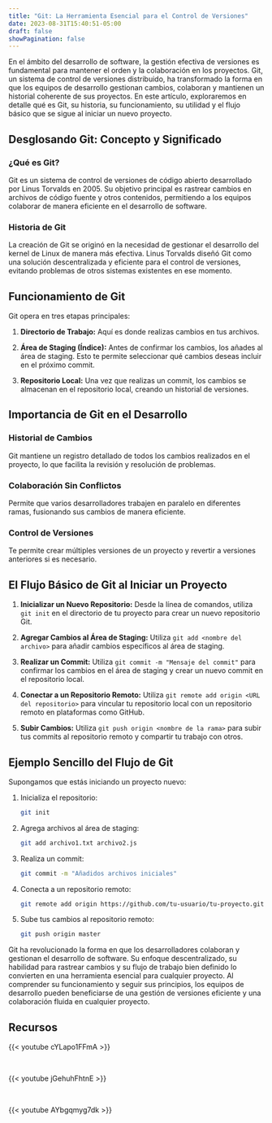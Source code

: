 ```yaml
---
title: "Git: La Herramienta Esencial para el Control de Versiones"
date: 2023-08-31T15:40:51-05:00
draft: false
showPagination: false
---
```


En el ámbito del desarrollo de software, la gestión efectiva de versiones es fundamental para mantener el orden y la colaboración en los proyectos. Git, un sistema de control de versiones distribuido, ha transformado la forma en que los equipos de desarrollo gestionan cambios, colaboran y mantienen un historial coherente de sus proyectos. En este artículo, exploraremos en detalle qué es Git, su historia, su funcionamiento, su utilidad y el flujo básico que se sigue al iniciar un nuevo proyecto.

## Desglosando Git: Concepto y Significado

### ¿Qué es Git?

Git es un sistema de control de versiones de código abierto desarrollado por Linus Torvalds en 2005. Su objetivo principal es rastrear cambios en archivos de código fuente y otros contenidos, permitiendo a los equipos colaborar de manera eficiente en el desarrollo de software.

### Historia de Git

La creación de Git se originó en la necesidad de gestionar el desarrollo del kernel de Linux de manera más efectiva. Linus Torvalds diseñó Git como una solución descentralizada y eficiente para el control de versiones, evitando problemas de otros sistemas existentes en ese momento.

## Funcionamiento de Git

Git opera en tres etapas principales:

1. **Directorio de Trabajo:** Aquí es donde realizas cambios en tus archivos.

2. **Área de Staging (Índice):** Antes de confirmar los cambios, los añades al área de staging. Esto te permite seleccionar qué cambios deseas incluir en el próximo commit.

3. **Repositorio Local:** Una vez que realizas un commit, los cambios se almacenan en el repositorio local, creando un historial de versiones.

## Importancia de Git en el Desarrollo

### Historial de Cambios

Git mantiene un registro detallado de todos los cambios realizados en el proyecto, lo que facilita la revisión y resolución de problemas.

### Colaboración Sin Conflictos

Permite que varios desarrolladores trabajen en paralelo en diferentes ramas, fusionando sus cambios de manera eficiente.

### Control de Versiones

Te permite crear múltiples versiones de un proyecto y revertir a versiones anteriores si es necesario.

## El Flujo Básico de Git al Iniciar un Proyecto

1. **Inicializar un Nuevo Repositorio:** Desde la línea de comandos, utiliza `git init` en el directorio de tu proyecto para crear un nuevo repositorio Git.

2. **Agregar Cambios al Área de Staging:** Utiliza `git add <nombre del archivo>` para añadir cambios específicos al área de staging.

3. **Realizar un Commit:** Utiliza `git commit -m "Mensaje del commit"` para confirmar los cambios en el área de staging y crear un nuevo commit en el repositorio local.

4. **Conectar a un Repositorio Remoto:** Utiliza `git remote add origin <URL del repositorio>` para vincular tu repositorio local con un repositorio remoto en plataformas como GitHub.

5. **Subir Cambios:** Utiliza `git push origin <nombre de la rama>` para subir tus commits al repositorio remoto y compartir tu trabajo con otros.

## Ejemplo Sencillo del Flujo de Git

Supongamos que estás iniciando un proyecto nuevo:

1. Inicializa el repositorio:

   ```bash
   git init
   ```

2. Agrega archivos al área de staging:

   ```bash
   git add archivo1.txt archivo2.js
   ```

3. Realiza un commit:

   ```bash
   git commit -m "Añadidos archivos iniciales"
   ```

4. Conecta a un repositorio remoto:

   ```bash
   git remote add origin https://github.com/tu-usuario/tu-proyecto.git
   ```

5. Sube tus cambios al repositorio remoto:
   ```bash
   git push origin master
   ```

Git ha revolucionado la forma en que los desarrolladores colaboran y gestionan el desarrollo de software. Su enfoque descentralizado, su habilidad para rastrear cambios y su flujo de trabajo bien definido lo convierten en una herramienta esencial para cualquier proyecto. Al comprender su funcionamiento y seguir sus principios, los equipos de desarrollo pueden beneficiarse de una gestión de versiones eficiente y una colaboración fluida en cualquier proyecto.

## Recursos

{{< youtube cYLapo1FFmA >}}

<br>

{{< youtube jGehuhFhtnE >}}

<br>

{{< youtube AYbgqmyg7dk >}}
